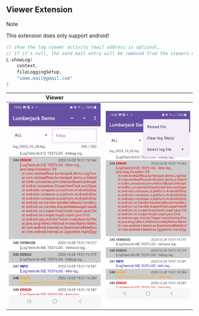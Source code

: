 ## Viewer Extension

> [!NOTE]  
> This extension does only support android!

```kotlin
// show the log viewer activity (mail address is optional, 
// if it's null, the send mail entry will be removed from the viewers menu)
L.showLog(
    context, 
    fileLoggingSetup, 
    "some.mail@gmail.com"
)
```

| Viewer | |
|-|-|
| ![Viewer](screenshots/viewer1.jpg) | ![Viewer](screenshots/viewer2.jpg) |
